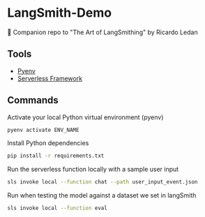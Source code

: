 # LangSmith-Demo

🔨 Companion repo to "The Art of LangSmithing" by Ricardo Ledan

## Tools

* [Pyenv](https://github.com/pyenv/pyenv) 
* [Serverless Framework](https://www.serverless.com/)

## Commands

Activate your local Python virtual environment (pyenv)

```bash
pyenv activate ENV_NAME
```

Install Python dependencies 

```bash
pip install -r requirements.txt
```

Run the serverless function locally with a sample user input

```bash
sls invoke local --function chat --path user_input_event.json
```

Run when testing the model against a dataset we set in langSmith

```bash
sls invoke local --function eval
```